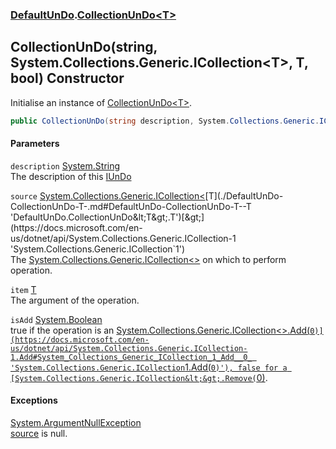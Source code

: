 ### [DefaultUnDo](./DefaultUnDo.md 'DefaultUnDo').[CollectionUnDo&lt;T&gt;](./DefaultUnDo-CollectionUnDo-T-.md 'DefaultUnDo.CollectionUnDo&lt;T&gt;')
## CollectionUnDo(string, System.Collections.Generic.ICollection&lt;T&gt;, T, bool) Constructor
Initialise an instance of [CollectionUnDo&lt;T&gt;](./DefaultUnDo-CollectionUnDo-T-.md 'DefaultUnDo.CollectionUnDo&lt;T&gt;').  
```csharp
public CollectionUnDo(string description, System.Collections.Generic.ICollection<T> source, T item, bool isAdd);
```
#### Parameters
<a name='DefaultUnDo-CollectionUnDo-T--CollectionUnDo(string_System-Collections-Generic-ICollection-T-_T_bool)-description'></a>
`description` [System.String](https://docs.microsoft.com/en-us/dotnet/api/System.String 'System.String')  
The description of this [IUnDo](./DefaultUnDo-IUnDo.md 'DefaultUnDo.IUnDo')  
  
<a name='DefaultUnDo-CollectionUnDo-T--CollectionUnDo(string_System-Collections-Generic-ICollection-T-_T_bool)-source'></a>
`source` [System.Collections.Generic.ICollection&lt;](https://docs.microsoft.com/en-us/dotnet/api/System.Collections.Generic.ICollection-1 'System.Collections.Generic.ICollection`1')[T](./DefaultUnDo-CollectionUnDo-T-.md#DefaultUnDo-CollectionUnDo-T--T 'DefaultUnDo.CollectionUnDo&lt;T&gt;.T')[&gt;](https://docs.microsoft.com/en-us/dotnet/api/System.Collections.Generic.ICollection-1 'System.Collections.Generic.ICollection`1')  
The [System.Collections.Generic.ICollection&lt;&gt;](https://docs.microsoft.com/en-us/dotnet/api/System.Collections.Generic.ICollection-1 'System.Collections.Generic.ICollection`1') on which to perform operation.  
  
<a name='DefaultUnDo-CollectionUnDo-T--CollectionUnDo(string_System-Collections-Generic-ICollection-T-_T_bool)-item'></a>
`item` [T](./DefaultUnDo-CollectionUnDo-T-.md#DefaultUnDo-CollectionUnDo-T--T 'DefaultUnDo.CollectionUnDo&lt;T&gt;.T')  
The argument of the operation.  
  
<a name='DefaultUnDo-CollectionUnDo-T--CollectionUnDo(string_System-Collections-Generic-ICollection-T-_T_bool)-isAdd'></a>
`isAdd` [System.Boolean](https://docs.microsoft.com/en-us/dotnet/api/System.Boolean 'System.Boolean')  
true if the operation is an [System.Collections.Generic.ICollection&lt;&gt;.Add(`0)](https://docs.microsoft.com/en-us/dotnet/api/System.Collections.Generic.ICollection-1.Add#System_Collections_Generic_ICollection_1_Add__0_ 'System.Collections.Generic.ICollection`1.Add(`0)'), false for a [System.Collections.Generic.ICollection&lt;&gt;.Remove(`0)](https://docs.microsoft.com/en-us/dotnet/api/System.Collections.Generic.ICollection-1.Remove#System_Collections_Generic_ICollection_1_Remove__0_ 'System.Collections.Generic.ICollection`1.Remove(`0)').  
  
#### Exceptions
[System.ArgumentNullException](https://docs.microsoft.com/en-us/dotnet/api/System.ArgumentNullException 'System.ArgumentNullException')  
[source](#DefaultUnDo-CollectionUnDo-T--CollectionUnDo(string_System-Collections-Generic-ICollection-T-_T_bool)-source 'DefaultUnDo.CollectionUnDo&lt;T&gt;.CollectionUnDo(string, System.Collections.Generic.ICollection&lt;T&gt;, T, bool).source') is null.  
